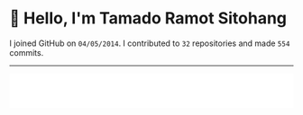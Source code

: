 # :wave: Hello, I'm Tamado Ramot Sitohang

I joined GitHub on `04/05/2014`. I contributed to `32` repositories and made `554` commits.
___

<img src="https://github.com/ramottamado/ramottamado/blob/main/.cache/example-languages-pdf.svg">
